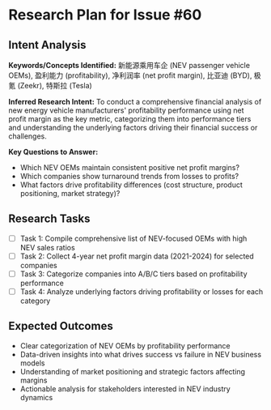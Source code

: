 # Research Plan for Issue #60

## Intent Analysis
**Keywords/Concepts Identified:** 新能源乘用车企 (NEV passenger vehicle OEMs), 盈利能力 (profitability), 净利润率 (net profit margin), 比亚迪 (BYD), 极氪 (Zeekr), 特斯拉 (Tesla)

**Inferred Research Intent:** To conduct a comprehensive financial analysis of new energy vehicle manufacturers' profitability performance using net profit margin as the key metric, categorizing them into performance tiers and understanding the underlying factors driving their financial success or challenges.

**Key Questions to Answer:** 
- Which NEV OEMs maintain consistent positive net profit margins?
- Which companies show turnaround trends from losses to profits?  
- What factors drive profitability differences (cost structure, product positioning, market strategy)?

## Research Tasks
- [ ] Task 1: Compile comprehensive list of NEV-focused OEMs with high NEV sales ratios
- [ ] Task 2: Collect 4-year net profit margin data (2021-2024) for selected companies
- [ ] Task 3: Categorize companies into A/B/C tiers based on profitability performance
- [ ] Task 4: Analyze underlying factors driving profitability or losses for each category

## Expected Outcomes
- Clear categorization of NEV OEMs by profitability performance
- Data-driven insights into what drives success vs failure in NEV business models
- Understanding of market positioning and strategic factors affecting margins
- Actionable analysis for stakeholders interested in NEV industry dynamics